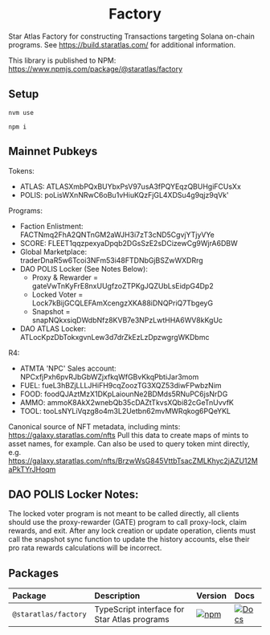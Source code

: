 <div align="center">  
  <h1>Factory</h1>
</div>

Star Atlas Factory for constructing Transactions targeting Solana on-chain programs. See https://build.staratlas.com/ for additional information.

This library is published to NPM: https://www.npmjs.com/package/@staratlas/factory

## Setup

```
nvm use

npm i
```

## Mainnet Pubkeys
Tokens:
* ATLAS: ATLASXmbPQxBUYbxPsV97usA3fPQYEqzQBUHgiFCUsXx
* POLIS: poLisWXnNRwC6oBu1vHiuKQzFjGL4XDSu4g9qjz9qVk'

Programs:
* Faction Enlistment: FACTNmq2FhA2QNTnGM2aWJH3i7zT3cND5CgvjYTjyVYe
* SCORE: FLEET1qqzpexyaDpqb2DGsSzE2sDCizewCg9WjrA6DBW
* Global Marketplace: traderDnaR5w6Tcoi3NFm53i48FTDNbGjBSZwWXDRrg
* DAO POLIS Locker (See Notes Below):
    * Proxy & Rewarder = gateVwTnKyFrE8nxUUgfzoZTPKgJQZUbLsEidpG4Dp2
    * Locked Voter = Lock7kBijGCQLEFAmXcengzXKA88iDNQPriQ7TbgeyG
    * Snapshot = snapNQkxsiqDWdbNfz8KVB7e3NPzLwtHHA6WV8kKgUc
* DAO ATLAS Locker: ATLocKpzDbTokxgvnLew3d7drZkEzLzDpzwgrgWKDbmc

R4: 
* ATMTA 'NPC' Sales account: NPCxfjPxh6pvRJbGbWZjxfkqWfGBvKkqPbtiJar3mom
* FUEL: fueL3hBZjLLLJHiFH9cqZoozTG3XQZ53diwFPwbzNim
* FOOD: foodQJAztMzX1DKpLaiounNe2BDMds5RNuPC6jsNrDG
* AMMO: ammoK8AkX2wnebQb35cDAZtTkvsXQbi82cGeTnUvvfK
* TOOL: tooLsNYLiVqzg8o4m3L2Uetbn62mvMWRqkog6PQeYKL

Canonical source of NFT metadata, including mints: https://galaxy.staratlas.com/nfts Pull this data to create maps of mints to asset names, for example. Can also be used to query token mint directly, e.g. https://galaxy.staratlas.com/nfts/BrzwWsG845VttbTsacZMLKhyc2jAZU12MaPkTYrJHoqm

## DAO POLIS Locker Notes:
The locked voter program is not meant to be called directly, all clients should use the proxy-rewarder (GATE) program to call proxy-lock, claim rewards, and exit. After any lock creation or update operation, clients must call the snapshot sync function to update the history accounts, else their pro rata rewards calculations will be incorrect. 


## Packages

| Package | Description | Version | Docs |
| :-- | :-- | :--| :-- |
| `@staratlas/factory` | TypeScript interface for Star Atlas programs | [![npm](https://img.shields.io/npm/v/@staratlas/factory.svg?color=blue)](https://www.npmjs.com/package/@staratlas/factory) | [![Docs](https://img.shields.io/badge/docs-typedoc-blue)](https://staratlasmeta.github.io/factory/index.html) |
